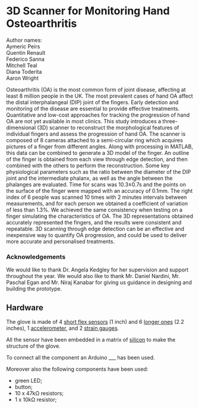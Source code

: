 # 3D Scanner for Monitoring Hand Osteoarthritis

Author names:   
Aymeric Peirs   
Quentin Renault   
Federico Sanna   
Mitchell Teal   
Diana Toderita   
Aaron Wright   

Osteoarthritis (OA) is the most common form of joint disease, affecting at least 8 million people in the UK. The most prevalent cases of hand OA affect the distal interphalangeal (DIP) joint of the fingers. Early detection and monitoring of the disease are essential to provide effective treatments. Quantitative and low-cost approaches for tracking the progression of hand OA are not yet available in most clinics. This study introduces a three-dimensional (3D) scanner to reconstruct the morphological features of individual fingers and assess the progression of hand OA. The scanner is composed of 8 cameras attached to a semi-circular ring which acquires pictures of a finger from different angles. Along with processing in MATLAB, this data can be combined to generate a 3D model of the finger. An outline of the finger is obtained from each view through edge detection, and then combined with the others to perform the reconstruction. Some key physiological parameters such as the ratio between the diameter of the DIP joint and the intermediate phalanx, as well as the angle between the phalanges are evaluated. Time for scans was 10.3±0.7s and the points on the surface of the finger were mapped with an accuracy of 0.1mm. The right index of 6 people was scanned 10 times with 2 minutes intervals between measurements, and for each person we obtained a coefficient of variation of less than 1.3%. We achieved the same consistency when testing on a finger simulating the characteristics of OA. The 3D representations obtained accurately represented the fingers, and the results were consistent and repeatable. 3D scanning through edge detection can be an effective and inexpensive way to quantify OA progression, and could be used to deliver more accurate and personalised treatments.

### Acknowledgements

We would like to thank Dr. Angela Kedgley for her supervision and support throughout the year. We would also like to thank Mr. Daniel Nardini, Mr. Paschal Egan and Mr. Niraj Kanabar for giving us guidance in designing and building the prototype.

## Hardware
The glove is made of 4 [short flex sensors](https://www.robotshop.com/uk/1-unidirectional-flexible-bend-sensor.html) (1 inch) and 6 [longer ones](http://www.hobbytronics.co.uk/flex-sensor-2-2) (2.2 inches), 1 [accelerometer](http://www.hobbytronics.co.uk/lsm9ds1-9dof), and 2 [strain gauges](https://www.amazon.co.uk/Hobby-Components-Ltd-BF350-3AA-Strain/dp/B07BF7X4NM/ref=sr_1_4?s=electronics&ie=UTF8&qid=1530872825&sr=1-4&keywords=strain+gauge).

All the sensor have been embedded in a matrix of [silicon](http://www.silex.co.uk/shop/food-grade-silicone-casting-liquid-2-part/c-24/p-13828) to make the structure of the glove.

To connect all the component an Arduino ___ has been used.

Moreover also the following components have been used:
- green LED;
- button;
- 10 x 47kΩ resistors;
- 1 x 10kΩ resistor;
